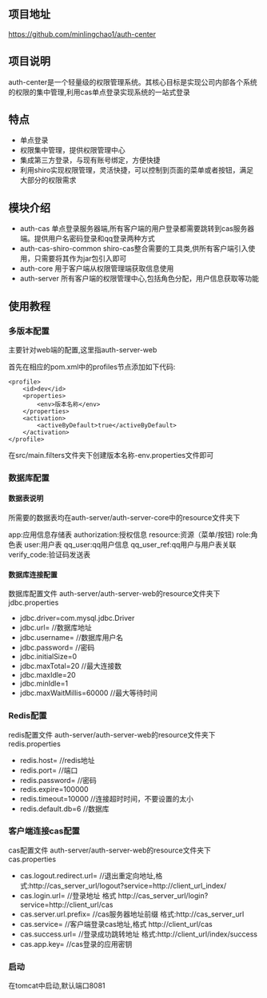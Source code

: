 ## 项目地址
https://github.com/minlingchao1/auth-center

## 项目说明
auth-center是一个轻量级的权限管理系统。其核心目标是实现公司内部各个系统的权限的集中管理,利用cas单点登录实现系统的一站式登录
## 特点
- 单点登录
- 权限集中管理，提供权限管理中心
- 集成第三方登录，与现有账号绑定，方便快捷
- 利用shiro实现权限管理，灵活快捷，可以控制到页面的菜单或者按钮，满足大部分的权限需求


## 模块介绍
- auth-cas 单点登录服务器端,所有客户端的用户登录都需要跳转到cas服务器端。提供用户名密码登录和qq登录两种方式
- auth-cas-shiro-common shiro-cas整合需要的工具类,供所有客户端引入使用，只需要将其作为jar包引入即可
- auth-core 用于客户端从权限管理端获取信息使用
- auth-server 所有客户端的权限管理中心,包括角色分配，用户信息获取等功能

## 使用教程

### 多版本配置

主要针对web端的配置,这里指auth-server-web

首先在相应的pom.xml中的profiles节点添加如下代码:  
```
<profile>
    <id>dev</id>
    <properties>
        <env>版本名称</env>
    </properties>
    <activation>
        <activeByDefault>true</activeByDefault>
    </activation>
</profile>
```

在src/main.filters文件夹下创建版本名称-env.properties文件即可


### 数据库配置

#### 数据表说明
所需要的数据表均在auth-server/auth-server-core中的resource文件夹下

app:应用信息存储表
authorization:授权信息
resource:资源（菜单/按钮)
role:角色表
user:用户表
qq_user:qq用户信息
qq_user_ref:qq用户与用户表关联
verify_code:验证码发送表

#### 数据库连接配置
数据库配置文件 auth-server/auth-server-web的resource文件夹下 jdbc.properties

- jdbc.driver=com.mysql.jdbc.Driver
- jdbc.url=     //数据库地址
- jdbc.username=   //数据库用户名
- jdbc.password=   //密码
- jdbc.initialSize=0
- jdbc.maxTotal=20 //最大连接数
- jdbc.maxIdle=20
- jdbc.minIdle=1
- jdbc.maxWaitMillis=60000 //最大等待时间


### Redis配置
redis配置文件 auth-server/auth-server-web的resource文件夹下 redis.properties

- redis.host= //redis地址
- redis.port= //端口
- redis.password= //密码
- redis.expire=100000 
- redis.timeout=10000 //连接超时时间，不要设置的太小
- redis.default.db=6 //数据库


### 客户端连接cas配置
cas配置文件 auth-server/auth-server-web的resource文件夹下 cas.properties

- cas.logout.redirect.url= //退出重定向地址,格式:http://cas_server_url/logout?service=http://client_url_index/
- cas.login.url= //登录地址 格式 http://cas_server_url/login?service=http://client_url/cas
- cas.server.url.prefix= //cas服务器地址前缀 格式:http://cas_server_url
- cas.service= //客户端登录cas地址,格式 http://client_url/cas
- cas.success.url= //登录成功跳转地址 格式:http://client_url/index/success
- cas.app.key= //cas登录的应用密钥

### 启动

在tomcat中启动,默认端口8081